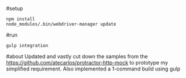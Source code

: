 #setup
```
npm install
node_modules/.bin/webdriver-manager update
```

#run
```
gulp integration
```

#about
Updated and vastly cut down the samples from the https://github.com/atecarlos/protractor-http-mock to prototype my simplified requirement. Also implemented a 1-command build using gulp
